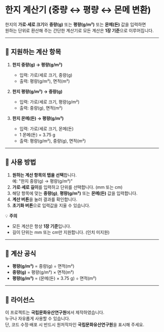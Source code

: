 # 한지 계산기 (중량 ↔ 평량 ↔ 몬메 변환)

한지의 **가로·세로 크기**와 **중량(g)** 또는 **평량(g/m²)** 또는 **몬메(돈)** 값을 입력하면  
원하는 단위로 환산해 주는 간단한 계산기로 모든 계산은 **1장 기준**으로 이루어집니다.

---

## 📌 지원하는 계산 항목
1. **한지 중량(g) → 평량(g/m²)**  
   - 입력: 가로/세로 크기, 중량(g)  
   - 출력: 평량(g/m²), 면적(m²)

2. **한지 평량(g/m²) → 중량(g)**  
   - 입력: 가로/세로 크기, 평량(g/m²)  
   - 출력: 중량(g), 면적(m²)

3. **한지 몬메(돈) → 평량(g/m²)**  
   - 입력: 가로/세로 크기, 몬메(돈)
   - 1 몬메(돈) = 3.75 g
   - 출력: 평량(g/m²), 중량(g), 면적(m²)  


---

## 📝 사용 방법
1. **원하는 계산 항목의 탭을 선택**합니다.  
   예: "한지 중량(g) → 평량(g/m²)"
2. **가로·세로 길이**를 입력하고 단위를 선택합니다. (mm 또는 cm)
3. 해당 항목에 맞는 **중량(g)**, **평량(g/m²)** 또는 **몬메(돈)** 값을 입력합니다.
4. **계산 버튼**을 눌러 결과를 확인합니다.
5. **초기화 버튼**으로 입력값을 지울 수 있습니다.

💡 **주의**  
- 모든 계산은 항상 **1장 기준**입니다.  
- 길이 단위는 mm 또는 cm만 지원합니다. (인치 미지원)

---

## 📐 계산 공식
- **평량(g/m²)** = 중량(g) ÷ 면적(m²)  
- **중량(g)** = 평량(g/m²) × 면적(m²)  
- **평량(g/m²)** = (몬메(돈) × 3.75 g) ÷ 면적(m²)

---

## 📄 라이선스
이 프로젝트는 **국립문화유산연구원**에서 제작하였습니다.  
누구나 자유롭게 사용할 수 있습니다.  
단, 코드 수정·배포 시 반드시 원저작자인 **국립문화유산연구원**을 표시해 주세요.
